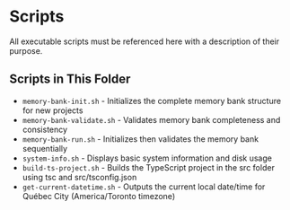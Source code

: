# Scripts

All executable scripts must be referenced here with a description of their purpose.

## Scripts in This Folder

- `memory-bank-init.sh` - Initializes the complete memory bank structure for new projects
- `memory-bank-validate.sh` - Validates memory bank completeness and consistency
- `memory-bank-run.sh` - Initializes then validates the memory bank sequentially
- `system-info.sh` - Displays basic system information and disk usage
- `build-ts-project.sh` - Builds the TypeScript project in the src folder using tsc and src/tsconfig.json
- `get-current-datetime.sh` - Outputs the current local date/time for Québec City (America/Toronto timezone)
